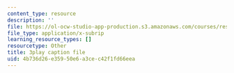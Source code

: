 ```yaml
---
content_type: resource
description: ''
file: https://ol-ocw-studio-app-production.s3.amazonaws.com/courses/res-18-005-highlights-of-calculus-spring-2010/4b736d26e35950e6a3cec42f1fd66eea_U0xlKuFqCuI.vtt
file_type: application/x-subrip
learning_resource_types: []
resourcetype: Other
title: 3play caption file
uid: 4b736d26-e359-50e6-a3ce-c42f1fd66eea
---
```


